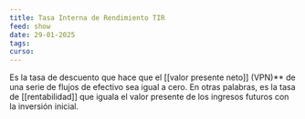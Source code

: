 ```yaml
---
title: Tasa Interna de Rendimiento TIR
feed: show
date: 29-01-2025
tags: 
curso:
---
```

Es la tasa de descuento que hace que el [[valor presente neto]] (VPN)** de una serie de flujos de efectivo sea igual a cero. En otras palabras, es la tasa de [[rentabilidad]] que iguala el valor presente de los ingresos futuros con la inversión inicial.